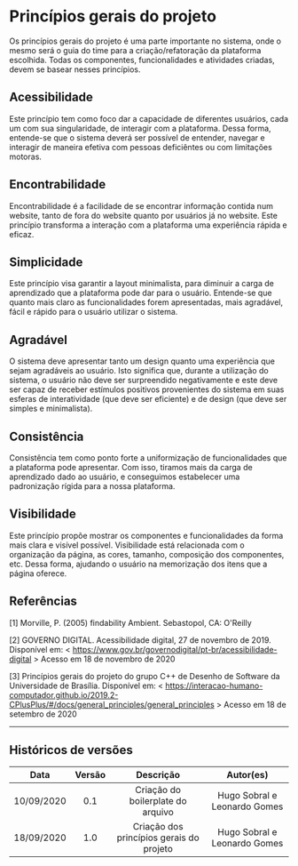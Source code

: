 # Princípios gerais do projeto

Os princípios gerais do projeto é uma parte importante no sistema, onde o mesmo será o guia do time para a criação/refatoração da plataforma escolhida. Todas os componentes, funcionalidades e atividades criadas, devem se basear nesses princípios.

## Acessibilidade

Este princípio tem como foco dar a capacidade de diferentes usuários, cada um com sua singularidade, de interagir com a plataforma. Dessa forma, entende-se que o sistema deverá ser possível de entender, navegar e interagir de maneira efetiva com pessoas deficiêntes ou com limitações motoras.

## Encontrabilidade

Encontrabilidade é a facilidade de se encontrar informação contida num website, tanto de fora do website quanto por usuários já no website. Este princípio transforma a interação com a plataforma uma experiência rápida e eficaz.

## Simplicidade

Este princípio visa garantir a layout minimalista, para diminuir a carga de aprendizado que a plataforma pode dar para o usuário. Entende-se que quanto mais claro as funcionalidades forem apresentadas, mais agradável, fácil e rápido para o usuário utilizar o sistema.

## Agradável

O sistema deve apresentar tanto um design quanto uma experiência que sejam agradáveis ao usuário. Isto significa que, durante a utilização do sistema, o usuário não deve ser surpreendido negativamente e este deve ser capaz de receber estímulos positivos provenientes do sistema em suas esferas de interatividade (que deve ser eficiente) e de design (que deve ser simples e minimalista).

## Consistência

Consistência tem como ponto forte a uniformização de funcionalidades que a plataforma pode apresentar. Com isso, tiramos mais da carga de aprendizado dado ao usuário, e conseguimos estabelecer uma padronização rígida para a nossa plataforma.

## Visibilidade

Este princípio propõe mostrar os componentes e funcionalidades da forma mais clara e visível possível. Visibilidade está relacionada com o organização da página, as cores, tamanho, composição dos componentes, etc. Dessa forma, ajudando o usuário na memorização dos itens que a página oferece.

## Referências

[1] Morville, P. (2005) findability Ambient. Sebastopol, CA: O'Reilly

[2] GOVERNO DIGITAL. Acessibilidade digital, 27 de novembro de 2019. Disponível em: < https://www.gov.br/governodigital/pt-br/acessibilidade-digital > Acesso em 18 de novembro de 2020

[3] Princípios gerais do projeto do grupo C++ de Desenho de Software da Universidade de Brasília. Disponível em: < https://interacao-humano-computador.github.io/2019.2-CPlusPlus/#/docs/general_principles/general_principles > Acesso em 18 de setembro de 2020

---

## Históricos de versões

|    Data    | Versão |                Descrição                 |          Autor(es)           |
| :--------: | :----: | :--------------------------------------: | :--------------------------: |
| 10/09/2020 |  0.1   |    Criação do boilerplate do arquivo     | Hugo Sobral e Leonardo Gomes |
| 18/09/2020 |  1.0   | Criação dos princípios gerais do projeto | Hugo Sobral e Leonardo Gomes |
